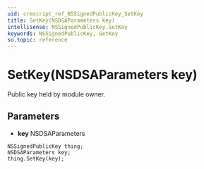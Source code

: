 ```yaml
---
uid: crmscript_ref_NSSignedPublicKey_SetKey
title: SetKey(NSDSAParameters key)
intellisense: NSSignedPublicKey.SetKey
keywords: NSSignedPublicKey, GetKey
so.topic: reference
---
```


# SetKey(NSDSAParameters key)

Public key held by module owner.

## Parameters

* **key** NSDSAParameters

```crmscript
NSSignedPublicKey thing;
NSDSAParameters key;
thing.SetKey(key);
```

